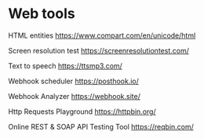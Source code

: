 # Web tools

HTML entities https://www.compart.com/en/unicode/html

Screen resolution test https://screenresolutiontest.com/

Text to speech https://ttsmp3.com/

Webhook scheduler https://posthook.io/

Webhook Analyzer https://webhook.site/

Http Requests Playground https://httpbin.org/

Online REST & SOAP API Testing Tool https://reqbin.com/
